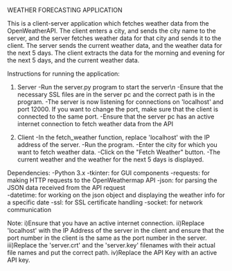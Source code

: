 WEATHER FORECASTING APPLICATION


This is a client-server application which fetches weather data from the OpenWeatherAPI. The client enters a city, and sends the city name to the server, and the 
server fetches weather data for that city and sends it to the client. The server sends the current weather data, and the weather data for the next 5 days. The client 
extracts the data for the morning and evening for the next 5 days, and the current weather data.

Instructions for running the application:

1. Server
	-Run the server.py program to start the server\n
	-Ensure that the necessary SSL files are in the server pc and the correct path is in the program.
	-The server is now listening for connections on 'localhost' and port 12000. If you want to change the port, make sure that the client is connected to the same port.
	-Ensure that the server pc has an active internet connection to fetch weather data from the API

2. Client
	-In the fetch_weather function, replace 'localhost' with the IP address of the server.
	-Run the program.
	-Enter the city for which you want to fetch weather data.
	-Click on the "Fetch Weather" button.
	-The current weather and the weather for the next 5 days is displayed. 


Dependencies:
	-Python 3.x
	-tkinter: for GUI components
	-requests: for making HTTP requests to the OpenWeathermap API
	-json: for parsing the JSON data received from the API request	
	-datetime: for working on the json object and displaying the weather info for a specific date
	-ssl: for SSL certificate handling
	-socket: for network communication
 

Note:
  i)Ensure that you have an active internet connection.
  ii)Replace 'localhost' with the IP Address of the server in the client and ensure that the port number in the client is the same as the port number in the server.
  iii)Replace the 'server.crt' and the 'server.key' filenames with their actual file names and put the correct path.
  iv)Replace the API Key with an active API key.
